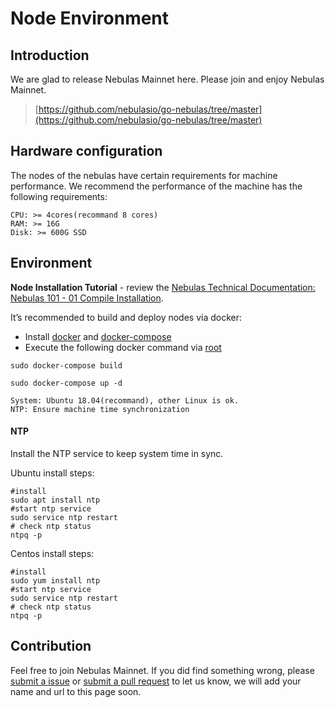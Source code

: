 # Node Environment

## Introduction

We are glad to release Nebulas Mainnet here. Please join and enjoy Nebulas Mainnet.


> [https://github.com/nebulasio/go-nebulas/tree/master](https://github.com/nebulasio/go-nebulas/tree/master)


## Hardware configuration

The nodes of the nebulas have certain requirements for machine performance. We recommend the performance of the machine has the following requirements:

```
CPU: >= 4cores(recommand 8 cores)
RAM: >= 16G
Disk: >= 600G SSD
```



## Environment

**Node Installation Tutorial** - review the [Nebulas Technical Documentation: Nebulas 101 - 01 Compile Installation](../tutorials/01-installation).


It’s recommended to build and deploy nodes via docker:



*   Install [docker](https://docs.docker.com/get-started/) and [docker-compose](https://docs.docker.com/compose/install/)
*   Execute the following docker command via [root](https://github.com/nebulasio/go-nebulas)

```
sudo docker-compose build

sudo docker-compose up -d

```



```
System: Ubuntu 18.04(recommand), other Linux is ok.
NTP: Ensure machine time synchronization
```

#### NTP
Install the NTP service to keep system time in sync.

Ubuntu install steps:

```
#install
sudo apt install ntp
#start ntp service
sudo service ntp restart
# check ntp status
ntpq -p
```

Centos install steps:

```
#install
sudo yum install ntp
#start ntp service
sudo service ntp restart
# check ntp status
ntpq -p
```


## Contribution

Feel free to join Nebulas Mainnet. If you did find something wrong, please [submit a issue](https://github.com/nebulasio/go-nebulas/issues/new) or [submit a pull request](https://github.com/nebulasio/go-nebulas/pulls) to let us know, we will add your name and url to this page soon.
